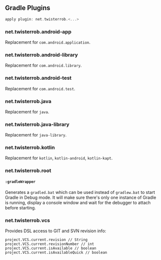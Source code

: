 ## Gradle Plugins
```gradle
apply plugin: net.twisterrob.<...>
```

### net.twisterrob.android-app
Replacement for `com.android.application`.

### net.twisterrob.android-library
Replacement for `com.android.library`.

### net.twisterrob.android-test
Replacement for `com.android.test`.

### net.twisterrob.java
Replacement for `java`.

### net.twisterrob.java-library
Replacement for `java-library`.

### net.twisterrob.kotlin
Replacement for `kotlin`, `kotlin-android`, `kotlin-kapt`.

### net.twisterrob.root
#### `:gradleWrapper`
Generates a `gradled.bat` which can be used instead of `gradlew.bat` to start Gradle in Debug mode.
It will make sure there's only one instance of Gradle is running, display a console window and wait for the debugger to attach before starting.

### net.twisterrob.vcs
Provides DSL access to GIT and SVN revision info:
```
project.VCS.current.revision // String
project.VCS.current.revisionNumber // int
project.VCS.current.isAvailable // boolean
project.VCS.current.isAvailableQuick // boolean
```
